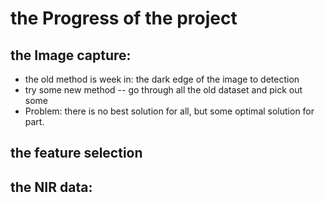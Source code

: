 # the Progress of the project
## the Image capture:
+ the old method is week in: the dark edge of the image to detection
+ try some new method -- go through all the old dataset and pick out some  
+ Problem: there is no best solution for all, but some optimal solution for part.

## the feature selection
## the NIR data: